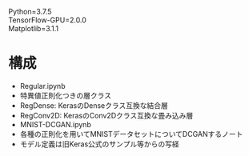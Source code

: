 Python=3.7.5  
TensorFlow-GPU=2.0.0  
Matplotlib=3.1.1  

# 構成
 - Regular.ipynb
  - 特異値正則化つきの層クラス
  - RegDense: KerasのDenseクラス互換な結合層
  - RegConv2D: KerasのConv2Dクラス互換な畳み込み層
 - MNIST-DCGAN.ipynb
  - 各種の正則化を用いてMNISTデータセットについてDCGANするノート
  - モデル定義は旧Keras公式のサンプル等からの写経

